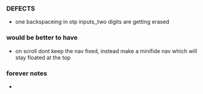 ### DEFECTS
- one backspaceing in otp inputs,,two digits are getting erased





### would be better to have
- on scroll dont keep the nav fixed, instead make a minifide nav which will stay floated at the top




### forever notes
- 